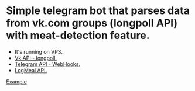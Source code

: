 # Simple telegram bot that parses data from vk.com groups (longpoll API) with meat-detection feature. 

- It's running on VPS.
- [Vk API - longpoll.](https://vk.com/dev/using_longpoll)
- [Telegram API - WebHooks.](https://core.telegram.org/bots/api)
- [LogMeal API.](https://www.logmeal.es/)

[Example](Example.jpg)
